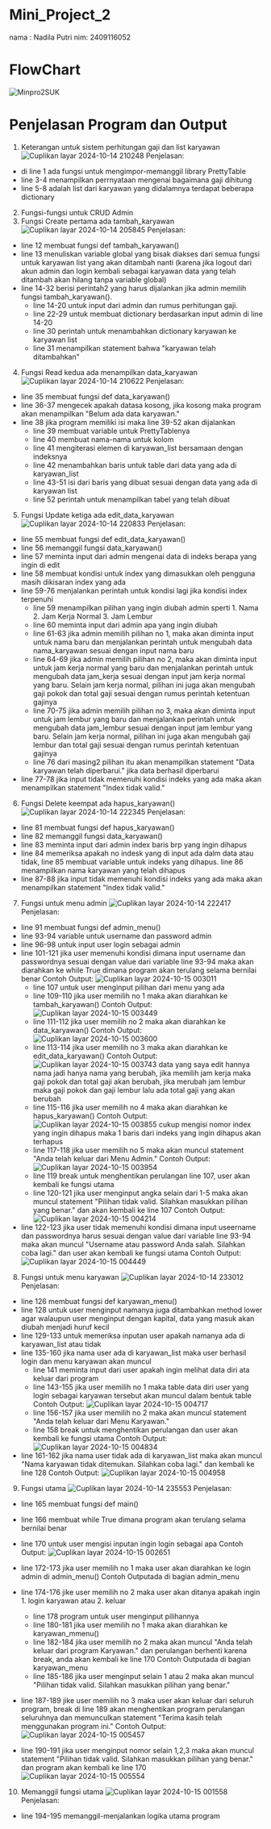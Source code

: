 # Mini_Project_2
nama : Nadila Putri nim: 2409116052

# FlowChart
![Minpro2SUK](https://github.com/user-attachments/assets/fa102296-f51f-46f6-a56f-89b9cb860a8f)

# Penjelasan Program dan Output

1. Keterangan untuk sistem perhitungan gaji dan list karyawan
   ![Cuplikan layar 2024-10-14 210248](https://github.com/user-attachments/assets/84c9e492-4cfb-41f0-9e58-fe7989aeb0ca)
Penjelasan: 
- di line 1 ada fungsi untuk mengimpor-memanggil library PrettyTable
- line 3-4 menampilkan perrnyataan mengenai bagaimana gaji dihitung
- line 5-8 adalah list dari karyawan yang didalamnya terdapat beberapa dictionary
2. Fungsi-fungsi untuk CRUD Admin
3. Fungsi Create pertama ada tambah_karyawan
   ![Cuplikan layar 2024-10-14 205845](https://github.com/user-attachments/assets/7b8418ba-faad-4d78-a5c8-ebbe41efbcf6)
Penjelasan: 
- line 12 membuat fungsi def tambah_karyawan()
- line 13 menuliskan variable global yang bisak diakses dari semua fungsi untuk karyawan list yang akan ditambah nanti (karena jika logout dari akun admin dan login kembali sebagai karyawan data yang telah ditambah akan hilang tanpa variable global)
- line 14-32 berisi perintah2 yang harus dijalankan jika admin memilih fungsi tambah_karyawan().
    - line 14-20 untuk input dari admin dan rumus perhitungan gaji.
    - line 22-29 untuk membuat dictionary berdasarkan input admin di line 14-20
    - line 30 perintah untuk menambahkan dictionary karyawan ke karyawan list
    - line 31 menampilkan statement bahwa "karyawan telah ditambahkan"
4. Fungsi Read kedua ada menampilkan data_karyawan
   ![Cuplikan layar 2024-10-14 210622](https://github.com/user-attachments/assets/7a9067f3-b33a-41ac-ade9-fbc6a72e14e6)
Penjelasan: 
- line 35 membuat fungsi def data_karyawan()
- line 36-37 mengecek apakah datasa kosong, jika kosong maka program akan menampilkan "Belum ada data karyawan."
- line 38 jika program memiliki isi maka line 39-52 akan dijalankan
  - line 39 membuat variable untuk PrettyTablenya
  - line 40 membuat nama-nama untuk kolom
  - line 41 mengiterasi elemen di karyawan_list bersamaan dengan indeksnya
  - line 42 menambahkan baris untuk table dari data yang ada di karyawan_list
  - line 43-51 isi dari baris yang dibuat sesuai dengan data yang ada di karyawan list
  - line 52 perintah untuk menampilkan tabel yang telah dibuat
5. Fungsi Update ketiga ada edit_data_karyawan
   ![Cuplikan layar 2024-10-14 220833](https://github.com/user-attachments/assets/e7f25d9a-cf38-4f74-829d-65d1e04815af)
Penjelasan: 
- line 55 membuat fungsi def edit_data_karyawan()
- line 56 memanggil fungsi data_karyawan()
- line 57 meminta input dari admin mengenai data di indeks berapa yang ingin di edit
- line 58 membuat kondisi untuk index yang dimasukkan oleh pengguna masih dikisaran index yang ada
- line 59-76 menjalankan perintah untuk kondisi lagi jika kondisi index terpenuhi
  - line 59 menampilkan pilihan yang ingin diubah admin sperti 1. Nama 2. Jam Kerja Normal 3. Jam Lembur
  - line 60 meminta input dari admin apa yang ingin diubah
  - line 61-63 jika admin memilih pilihan no 1, maka akan diminta input untuk nama baru dan menjalankan perintah untuk mengubah data nama_karyawan sesuai dengan input nama baru
  - line 64-69 jika admin memilih pilihan no 2, maka akan diminta input untuk jam kerja normal yang baru dan menjalankan perintah untuk mengubah data jam_kerja sesuai dengan input jam kerja normal yang baru. Selain jam kerja normal, pilihan ini juga akan mengubah gaji pokok dan total gaji sesuai dengan rumus perintah ketentuan gajinya
  - line 70-75 jika admin memilih pilihan no 3, maka akan diminta input untuk jam lembur yang baru dan menjalankan perintah untuk mengubah data jam_lembur sesuai dengan input jam lembur yang baru. Selain jam kerja normal, pilihan ini juga akan mengubah gaji lembur dan total gaji sesuai dengan rumus perintah ketentuan gajinya
  - line 76 dari masing2 pilihan itu akan menampilkan statement "Data karyawan telah diperbarui." jika data berhasil diperbarui
- line 77-78 jika input tidak memenuhi kondisi indeks yang ada maka akan menampilkan statement "Index tidak valid."

6. Fungsi Delete keempat ada hapus_karyawan()
   ![Cuplikan layar 2024-10-14 222345](https://github.com/user-attachments/assets/bdb71624-ff64-4b8b-8bba-b04c10e827ba)
Penjelasan: 
- line 81 membuat fungsi def hapus_karyawan()
- line 82 memanggil fungsi data_karyawan()
- line 83 meminta input dari admin index baris brp yang ingin dihapus
- line 84 memeriksa apakah no indesk yang di input ada dalm data atau tidak, line 85 membuat variable untuk indeks yang dihapus. line 86 menampilkan nama karyawan yang telah dihapus
- line 87-88 jika input tidak memenuhi kondisi indeks yang ada maka akan menampilkan statement "Index tidak valid."
7. Fungsi untuk menu admin
   ![Cuplikan layar 2024-10-14 222417](https://github.com/user-attachments/assets/ec801259-1a2b-49b5-a032-663de135b102)
Penjelasan: 
- line 91 membuat fungsi def admin_menu()
- line 93-94 variable untuk username dan password admin
- line 96-98 untuk input user login sebagai admin
- line 101-121 jika user memenuhi kondisi dimana input username dan passwordnya sesuai dengan value dari variable line 93-94 maka akan diarahkan ke while True dimana program akan terulang selama bernilai benar
Contoh Output:
![Cuplikan layar 2024-10-15 003011](https://github.com/user-attachments/assets/15e573db-e049-40b4-8f86-f7c944b185c8)
  - line 107 untuk user menginput pilihan dari menu yang ada
  - line 109-110 jika user memilih no 1 maka akan diarahkan ke tambah_karyawan()
Contoh Output:
![Cuplikan layar 2024-10-15 003449](https://github.com/user-attachments/assets/d6bbe50e-f926-4599-8c10-bfd50938801b)
  - line 111-112 jika user memilih no 2 maka akan diarahkan ke data_karyawan()
Contoh Output:
![Cuplikan layar 2024-10-15 003600](https://github.com/user-attachments/assets/849abe5a-bcd8-4c1f-a4a3-9335774ae6e3)
  - line 113-114 jika user memilih no 3 maka akan diarahkan ke edit_data_karyawan()
Contoh Output:
![Cuplikan layar 2024-10-15 003743](https://github.com/user-attachments/assets/01bca62f-2aac-49be-ae3a-baa123a093e6)
data yang saya edit hannya nama jadi hanya nama yang berubah, jika memilih jam kerja maka gaji pokok dan total gaji akan berubah, jika merubah jam lembur maka gaji pokok dan gaji lembur lalu ada total gaji yang akan berubah
  - line 115-116 jika user memilih no 4 maka akan diarahkan ke hapus_karyawan()
Contoh Output:
![Cuplikan layar 2024-10-15 003855](https://github.com/user-attachments/assets/2a142abe-3dac-4208-8586-b513f0e82c13)
cukup mengisi nomor index yang ingin dihapus maka 1 baris dari indeks yang ingin dihapus akan terhapus
  - line 117-118 jika user memilih no 5 maka akan muncul statement "Anda telah keluar dari Menu Admin."
Contoh Output:
![Cuplikan layar 2024-10-15 003954](https://github.com/user-attachments/assets/933df00d-0c1e-4752-aa5e-8ec5225b2e14)
  - line 119 break untuk menghentikan perulangan line 107, user akan kembali ke fungsi utama
  - line 120-121 jika user menginput angka selain dari 1-5 maka akan muncul statement "Pilihan tidak valid. Silahkan masukkan pilihan yang benar." dan akan kembali ke line 107
    Contoh Output:
![Cuplikan layar 2024-10-15 004214](https://github.com/user-attachments/assets/f7bb259b-7f77-497c-b7a1-d66e1492a3c3)
- line 122-123 jika user tidak memenuhi kondisi dimana input useername dan passwordnya harus sesuai dengan value dari variable line 93-94 maka akan muncul "Username atau password Anda salah. Silahkan coba lagi." dan user akan kembali ke fungsi utama
Contoh Output:
![Cuplikan layar 2024-10-15 004449](https://github.com/user-attachments/assets/c5bbe899-3a2a-476f-92fe-8abfc890667b)


8. Fungsi untuk menu karyawan
  ![Cuplikan layar 2024-10-14 233012](https://github.com/user-attachments/assets/c321aa56-157d-417d-a9ce-0ab68a4d86ae)
Penjelasan: 
- line 126 membuat fungsi def karyawan_menu()
- line 128 untuk user menginput namanya juga ditambahkan method lower agar walaupun user menginput dengan kapital, data yang masuk akan diubah menjadi huruf kecil
- line 129-133 untuk memeriksa inputan user apakah namanya ada di karyawan_list atau tidak
- line 135-160 jika nama user ada di karyawan_list maka user berhasil login dan menu karyawan akan muncul
  - line 141 meminta input dari user apakah ingin melihat data diri ata keluar dari program
  - line 143-155 jika user memilih no 1 maka table data diri user yang login sebagai karyawan tersebut akan muncul dalam bentuk table
  Contoh Output:
  ![Cuplikan layar 2024-10-15 004717](https://github.com/user-attachments/assets/24c48c8a-74f7-43fc-a0d4-1027c97bb285)
  - line 156-157 jika user memilih no 2 maka akan muncul statement "Anda telah keluar dari Menu Karyawan."
  - line 158 break untuk menghentikan perulangan dan user akan kembali ke fungsi utama
  Contoh Output:
  ![Cuplikan layar 2024-10-15 004834](https://github.com/user-attachments/assets/1cce5dd9-58f6-4702-896c-ff26e0057a92)
- line 161-162 jika nama user tidak ada di karyawan_list maka akan muncul "Nama karyawan tidak ditemukan. Silahkan coba lagi." dan kembali ke line 128
Contoh Output:
![Cuplikan layar 2024-10-15 004958](https://github.com/user-attachments/assets/d947f9f6-f784-4c52-be29-b77f887ba351)

 9. Fungsi utama
    ![Cuplikan layar 2024-10-14 235553](https://github.com/user-attachments/assets/82ec6ea8-56ea-4821-83eb-1dc4a63eccc0)
Penjelasan: 
- line 165 membuat fungsi def main()
- line 166 membuat while True dimana program akan terulang selama bernilai benar
- line 170 untuk user mengisi inputan ingin login sebagai apa
Contoh Output:
![Cuplikan layar 2024-10-15 002651](https://github.com/user-attachments/assets/33d9157f-663e-4952-95f4-5e2ccecc0d5b)
- line 172-173 jika user memilih no 1 maka user akan diarahkan ke login admin di admin_menu()
Contoh Outputada di bagian admin_menu
- line 174-176 jike user memilih no 2 maka user akan ditanya apakah ingin 1. login karyawan atau 2. keluar
  - line 178 program untuk user menginput pilihannya
  - line 180-181 jika user memilih no 1 maka akan diarahkan ke karyawan_mmenu()
  - line 182-184 jika user memilih no 2 maka akan muncul "Anda telah keluar dari program Karyawan." dan perulangan berhenti karena break, anda akan kembali ke line 170
  Contoh Outputada di bagian karyawan_menu
  - line 185-186 jika user menginput selain 1 atau 2 maka akan muncul "Pilihan tidak valid. Silahkan masukkan pilihan yang benar."
- line 187-189 jike user memilih no 3 maka user akan keluar dari seluruh program, break di line 189 akan menghentikan program perulangan seluruhnya dan memunculkan statement "Terima kasih telah menggunakan program ini."
Contoh Output:
![Cuplikan layar 2024-10-15 005457](https://github.com/user-attachments/assets/9e64e09d-ecd8-4cad-8c7e-f185876c45e7)

- line 190-191 jika user menginput nomor selain 1,2,3 maka akan muncul statement "Pilihan tidak valid. Silahkan masukkan pilihan yang benar." dan program akan kembali ke line 170
![Cuplikan layar 2024-10-15 005554](https://github.com/user-attachments/assets/52473dcb-2a68-4af9-87d7-f4aba58f54c8)

    
10. Memanggil fungsi utama
    ![Cuplikan layar 2024-10-15 001558](https://github.com/user-attachments/assets/590b3320-5061-4470-8702-2a1c8f5df499)
Penjelasan: 
- line 194-195 memanggil-menjalankan logika utama program
